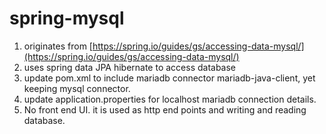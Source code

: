 # spring-mysql
1. originates from [https://spring.io/guides/gs/accessing-data-mysql/](https://spring.io/guides/gs/accessing-data-mysql/)
1. uses spring data JPA hibernate to access database
1. update pom.xml to include mariadb connector mariadb-java-client, yet keeping mysql connector.
1. update application.properties for localhost mariadb connection details.
1. No front end UI. it is used as http end points and writing and reading database.
